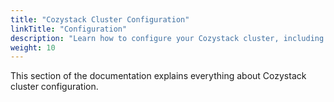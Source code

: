 ```yaml
---
title: "Cozystack Cluster Configuration"
linkTitle: "Configuration"
description: "Learn how to configure your Cozystack cluster, including bundles, components, and other key settings"
weight: 10
---
```


This section of the documentation explains everything about Cozystack cluster configuration.
